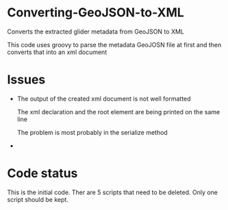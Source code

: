 # Converting-GeoJSON-to-XML
Converts the extracted glider metadata from GeoJSON to XML

This code uses groovy to parse the metadata GeoJOSN file at first and then
converts that into an xml document


# Issues
- The output of the created xml document is not well formatted

  The xml declaration and the root element are being printed on the same line

  The problem is most probably in the serialize method
- 


# Code status
This is the initial code. Ther are 5 scripts that need to be deleted. Only one
script should be kept.
